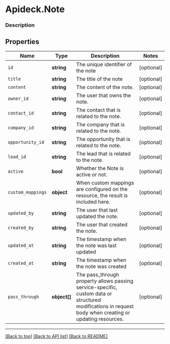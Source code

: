 # Apideck.Note

### Description

## Properties
Name | Type | Description | Notes
------------ | ------------- | ------------- | -------------
`id` | **string** | The unique identifier of the note | [optional] 
`title` | **string** | The title of the note | [optional] 
`content` | **string** | The content of the note. | [optional] 
`owner_id` | **string** | The user that owns the note. | [optional] 
`contact_id` | **string** | The contact that is related to the note. | [optional] 
`company_id` | **string** | The company that is related to the note. | [optional] 
`opportunity_id` | **string** | The opportunity that is related to the note. | [optional] 
`lead_id` | **string** | The lead that is related to the note. | [optional] 
`active` | **bool** | Whether the Note is active or not. | [optional] 
`custom_mappings` | **object** | When custom mappings are configured on the resource, the result is included here. | [optional] 
`updated_by` | **string** | The user that last updated the note. | [optional] 
`created_by` | **string** | The user that created the note. | [optional] 
`updated_at` | **string** | The timestamp when the note was last updated | [optional] 
`created_at` | **string** | The timestamp when the note was created | [optional] 
`pass_through` | **object[]** | The pass_through property allows passing service-specific, custom data or structured modifications in request body when creating or updating resources. | [optional] 





---

[[Back to top]](#) [[Back to API list]](../../../../README.md#documentation-for-api-endpoints) [[Back to README]](../../../../README.md)


